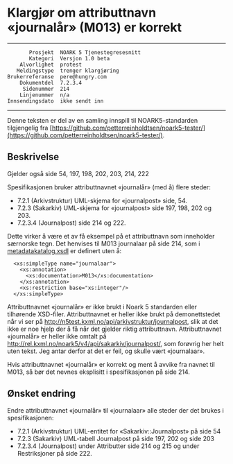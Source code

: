 Klargjør om attributtnavn «journalår» (M013) er korrekt
=======================================================

 ------------------  ---------------------------------
           Prosjekt  NOARK 5 Tjenestegresesnitt
           Kategori  Versjon 1.0 beta
        Alvorlighet  protest
       Meldingstype  trenger klargjøring
    Brukerreferanse  pere@hungry.com
        Dokumentdel  7.2.3.4
         Sidenummer  214
        Linjenummer  n/a
    Innsendingsdato  ikke sendt inn
 ------------------  ---------------------------------

Denne teksten er del av en samling innspill til NOARK5-standarden
tilgjengelig fra [https://github.com/petterreinholdtsen/noark5-tester/](https://github.com/petterreinholdtsen/noark5-tester/).

Beskrivelse
-----------

Gjelder også side 54, 197, 198, 202, 203, 214, 222

Spesifikasjonen bruker attributtnavnet «journalår» (med å) flere
steder:

 * 7.2.1 (Arkivstruktur) UML-skjema for «journalpost» side, 54.
 * 7.2.3 (Sakarkiv) UML-skjema for «journalpost» side 197, 198, 202 og 203.
 * 7.2.3.4 (Journalpost) side 214 og 222.

Dette virker å være et av få eksempel på et attributtnavn som
inneholder særnorske tegn.  Det henvises til M013 journalaar på side
214, som i
[metadatakatalog.xsdl](http://arkivverket.no/arkivverket/content/download/21282/191627/version/1/file/metadatakatalog.xsdl)
er definert uten å:

```
  <xs:simpleType name="journalaar">
    <xs:annotation>
      <xs:documentation>M013</xs:documentation>
    </xs:annotation>
    <xs:restriction base="xs:integer"/>
  </xs:simpleType>
```

Attributtnavnet «journalår» er ikke brukt i Noark 5 standarden eller
tilhørende XSD-filer.  Attributtnavnet er heller ikke brukt på
demonettstedet når vi ser på
http://n5test.kxml.no/api/arkivstruktur/journalpost, slik at det ikke
er noe hjelp der å få når det gjelder riktig attributtnavn.
Attributtnavnet «journalår» er heller ikke omtalt på
http://rel.kxml.no/noark5/v4/api/sakarkiv/journalpost/, som forøvrig
her helt uten tekst.  Jeg antar derfor at det er feil, og skulle vært
«journalaar».

Hvis attributtnavnet «journalår» er korrekt og ment å avvike fra
navnet til M013, så bør det nevnes eksplisitt i spesifikasjonen på
side 214.

Ønsket endring
--------------

Endre attributtnavnet «journalår» til «journalaar» alle steder
der det brukes i spesifikasjonen:

 * 7.2.1 (Arkivstruktur) UML-entitet for «Sakarkiv::Journalpost» på side 54
 * 7.2.3 (Sakarkiv) UML-tabell Journalpost på side 197, 202 og side 203
 * 7.2.3.4 (Journalpost) under Attributter side 214 og 215 og under Restriksjoner på side 222.
